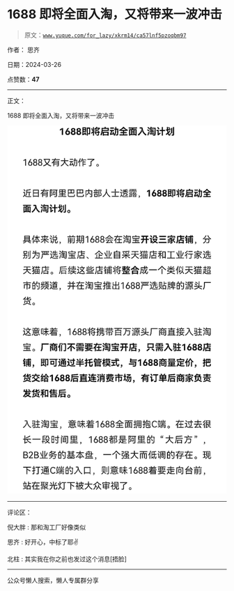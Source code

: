 # 1688 即将全面入淘，又将带来一波冲击

> 原文：[`www.yuque.com/for_lazy/xkrm14/ca57lnf5pzoqbm97`](https://www.yuque.com/for_lazy/xkrm14/ca57lnf5pzoqbm97)

作者： 思齐

日期：2024-03-26

点赞数：**47**

* * *

正文：

1688 即将全面入淘，又将带来一波冲击

![](img/de71329672bad4ac856794274352bd89.png)

* * *

评论区：

倪大胖 : 那和淘工厂好像类似

思齐 : 好开心，中标了耶✌

北柱 : 其实我在你之前也发过这个消息[捂脸]

* * *

公众号懒人搜索，懒人专属群分享